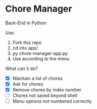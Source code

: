 # Chore Manager

Back-End in Python

Use:
1. Fork this repo
2. cd into app/
3. py chore-manager-app.py
4. Use according to the menu


What can it do?
- [x] Maintain a list of chores
- [x] Ask for chores
- [x] Remove chores by index number
- [ ] Chores not saved beyond shell
- [ ] Menu options not numbered correctly